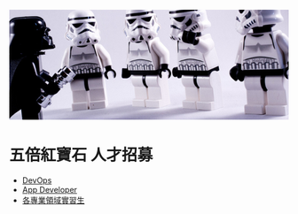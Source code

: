 ![image](/images/recruit.jpg)

# 五倍紅寶石 人才招募

- [DevOps](jobs/devops.md)
- [App Developer](jobs/app-developer.md)
- [各專業領域實習生](jobs/intern-2017.md)
